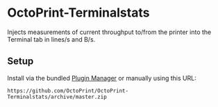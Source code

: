 # OctoPrint-Terminalstats

Injects measurements of current throughput to/from the printer into the Terminal tab in lines/s and B/s.

## Setup

Install via the bundled [Plugin Manager](https://docs.octoprint.org/en/master/bundledplugins/pluginmanager.html)
or manually using this URL:

    https://github.com/OctoPrint/OctoPrint-Terminalstats/archive/master.zip
